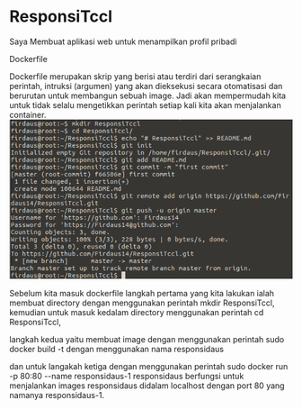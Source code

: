 # ResponsiTccl
Saya Membuat aplikasi web untuk menampilkan profil pribadi

Dockerfile 

Dockerfile merupakan skrip yang berisi atau terdiri dari serangkaian perintah, intruksi (argumen) yang akan dieksekusi secara otomatisasi dan berurutan untuk membangun sebuah image. Jadi akan mempermudah kita untuk tidak selalu mengetikkan perintah setiap kali kita akan menjalankan container.
![langakah 1](https://github.com/Firdaus14/ResponsiTccl/blob/master/langkah%201.png)

Sebelum kita masuk dockerfile langkah pertama yang kita lakukan ialah membuat directory dengan menggunakan perintah mkdir ResponsiTccl, kemudian untuk masuk kedalam directory menggunakan perintah cd ResponsiTccl,

langkah kedua yaitu membuat image dengan menggunakan perintah sudo docker build -t dengan menggunakan nama responsidaus


dan untuk langakah ketiga dengan menggunakan perintah sudo docker run -p 80:80 --name responsidaus-1 responsidaus berfungsi untuk menjalankan images responsidaus didalam localhost dengan port 80 yang namanya responsidaus-1.

